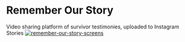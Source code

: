 # Remember Our Story
Video sharing platform of survivor testimonies, uploaded to Instagram Stories
<a href="https://ibb.co/N3CrWyF"><img src="https://i.ibb.co/N3CrWyF/remember-our-story-screens.png" alt="remember-our-story-screens" border="0"></a>
